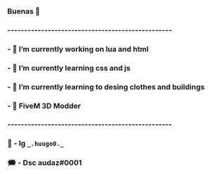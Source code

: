 ### Buenas 👋

### -------------------------------------------------

### - 🔭 I’m currently working on lua and html
### - 🌱 I’m currently learning css and js
### - 🌆 I’m currently learning to desing clothes and buildings
### - 🎃 FiveM 3D Modder 

### -------------------------------------------------

### 📸 - Ig ``_.huugo0._``
### 🗯 - Dsc audaz#0001 
